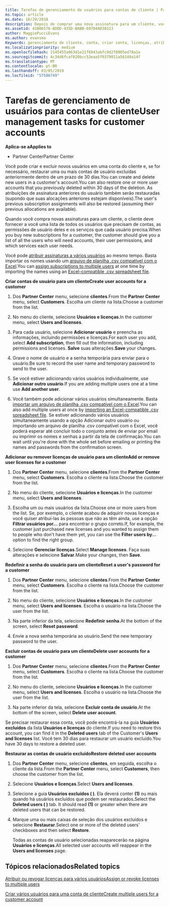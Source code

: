 ```yaml
---
title: Tarefas de gerenciamento de usuários para contas de cliente | Partner Center
ms.topic: article
ms.date: 10/29/2018
description: Depois de comprar uma nova assinatura para um cliente, você pode atribuir licenças a usuários específicos.
ms.assetid: 41B06576-8DDD-435D-BABB-697D4AD30213
author: MaggiePucciEvans
ms.author: evansma
Keywords: gerenciamento de cliente, conta, criar conta, licenças, atribuir licença, gerenciamento de usuário, senha, redefinição de senha, alterar senha
ms.localizationpriority: medium
ms.openlocfilehash: 2145455a063d1e21f6943abfc9d2f8905ed78a1e
ms.sourcegitcommit: 4c34d6fcaf020bcc53eaa5f0379011a56149a14f
ms.translationtype: MT
ms.contentlocale: pt-BR
ms.lasthandoff: 03/05/2019
ms.locfileid: "57586749"
---
```

# <a name="user-management-tasks-for-customer-accounts"></a><span data-ttu-id="853cf-104">Tarefas de gerenciamento de usuários para contas de cliente</span><span class="sxs-lookup"><span data-stu-id="853cf-104">User management tasks for customer accounts</span></span>

<span data-ttu-id="853cf-105">**Aplica-se a**</span><span class="sxs-lookup"><span data-stu-id="853cf-105">**Applies to**</span></span>

-  <span data-ttu-id="853cf-106">Partner Center</span><span class="sxs-lookup"><span data-stu-id="853cf-106">Partner Center</span></span>



<span data-ttu-id="853cf-107">Você pode criar e excluir novos usuários em uma conta do cliente e, se for necessário, restaurar uma ou mais contas de usuário excluídas anteriormente dentro de um prazo de 30 dias.</span><span class="sxs-lookup"><span data-stu-id="853cf-107">You can create and delete new users in a customer's account.You can also restore one or more user accounts that you previously deleted within 30 days of the deletion.</span></span> <span data-ttu-id="853cf-108">As atribuições de assinatura anteriores do usuário também serão restauradas (supondo que suas alocações anteriores estejam disponíveis).</span><span class="sxs-lookup"><span data-stu-id="853cf-108">The user's previous subscription assignments will also be restored (assuming their previous allocations are available).</span></span>

<span data-ttu-id="853cf-109">Quando você compra novas assinaturas para um cliente, o cliente deve fornecer a você uma lista de todos os usuários que precisam de contas, as permissões de usuário deles e os serviços que cada usuário precisa.</span><span class="sxs-lookup"><span data-stu-id="853cf-109">When you buy new subscriptions for a customer,  the customer should give you a list of all the users who will need accounts, their user permissions, and which services each user needs.</span></span>  

<span data-ttu-id="853cf-110">Você pode [atribuir assinaturas a vários usuários](bulk-license-provisioning-for-multiple-users.md) ao mesmo tempo. Basta importar os nomes usando um [arquivo de planilha .csv compatível com o Excel](adding-multiple-users-to-a-customer-account.md).</span><span class="sxs-lookup"><span data-stu-id="853cf-110">You can [assign subscriptions to multiple users](bulk-license-provisioning-for-multiple-users.md) at one time by importing the names using an [Excel-compatible .csv spreadsheet file](adding-multiple-users-to-a-customer-account.md).</span></span>

<a href="" id="createuseraccounts"></a>
<span data-ttu-id="853cf-111">**Criar contas de usuário para um cliente**</span><span class="sxs-lookup"><span data-stu-id="853cf-111">**Create user accounts for a customer**</span></span>

1.  <span data-ttu-id="853cf-112">Dos **Partner Center** menu, selecione **clientes**.</span><span class="sxs-lookup"><span data-stu-id="853cf-112">From the **Partner Center** menu, select **Customers**.</span></span> <span data-ttu-id="853cf-113">Escolha um cliente na lista.</span><span class="sxs-lookup"><span data-stu-id="853cf-113">Choose a customer from the list.</span></span>

2.  <span data-ttu-id="853cf-114">No menu do cliente, selecione **Usuários e licenças**.</span><span class="sxs-lookup"><span data-stu-id="853cf-114">In the customer menu, select **Users and licenses**.</span></span>

3.  <span data-ttu-id="853cf-115">Para cada usuário, selecione **Adicionar usuário** e preencha as informações, incluindo permissões e licenças.</span><span class="sxs-lookup"><span data-stu-id="853cf-115">For each user you add, select **Add subscription**, then fill out the information, including permissions and licenses.</span></span> <span data-ttu-id="853cf-116">**Salve** suas alterações.</span><span class="sxs-lookup"><span data-stu-id="853cf-116">**Save** your changes.</span></span>

4.  <span data-ttu-id="853cf-117">Grave o nome de usuário e a senha temporária para enviar para o usuário.</span><span class="sxs-lookup"><span data-stu-id="853cf-117">Be sure to record the user name and temporary password to send to the user.</span></span> 

5.  <span data-ttu-id="853cf-118">Se você estiver adicionando vários usuários individualmente, use **Adicionar outro usuário**.</span><span class="sxs-lookup"><span data-stu-id="853cf-118">If you are adding multiple users one at a time use **Add another user**.</span></span> 

6. <span data-ttu-id="853cf-119">Você também pode adicionar vários usuários simultaneamente. Basta [importar um arquivo de planilha .csv compatível com o Excel](adding-multiple-users-to-a-customer-account.md).</span><span class="sxs-lookup"><span data-stu-id="853cf-119">You can also add multiple users at once by [importing an Excel-compatible .csv spreadsheet file](adding-multiple-users-to-a-customer-account.md).</span></span> <span data-ttu-id="853cf-120">Se estiver adicionando vários usuários simultaneamente usando a opção Adicionar outro usuário ou importando um arquivo de planilha .csv compatível com o Excel, você poderá esperar até concluir todo o conjunto antes de enviar por email ou imprimir os nomes e senhas a partir da tela de confirmação.</span><span class="sxs-lookup"><span data-stu-id="853cf-120">You can wait until you're done with the whole set before emailing or printing the names and passwords from the confirmation screen.</span></span>

<a href="" id="userlicensing"></a>
<span data-ttu-id="853cf-121">**Adicionar ou remover licenças de usuário para um cliente**</span><span class="sxs-lookup"><span data-stu-id="853cf-121">**Add or remove user licenses for a customer**</span></span>

1.  <span data-ttu-id="853cf-122">Dos **Partner Center** menu, selecione **clientes**.</span><span class="sxs-lookup"><span data-stu-id="853cf-122">From the **Partner Center** menu, select **Customers**.</span></span> <span data-ttu-id="853cf-123">Escolha o cliente na lista.</span><span class="sxs-lookup"><span data-stu-id="853cf-123">Choose the customer from the list.</span></span>

2.  <span data-ttu-id="853cf-124">No menu do cliente, selecione **Usuários e licenças**.</span><span class="sxs-lookup"><span data-stu-id="853cf-124">In the customer menu, select **Users and licenses**.</span></span>

3.  <span data-ttu-id="853cf-125">Escolha um ou mais usuários da lista.</span><span class="sxs-lookup"><span data-stu-id="853cf-125">Choose one or more users from the list.</span></span> <span data-ttu-id="853cf-126">Se, por exemplo, o cliente acabou de adquirir novas licenças e você quiser atribuí-las às pessoas que não as têm ainda, use a opção **Filtrar usuários por...** para encontrar o grupo correto.</span><span class="sxs-lookup"><span data-stu-id="853cf-126">If, for example, the customer just purchased new licenses and you wanted to assign them to people who don't have them yet, you can use the **Filter users by...** option to find the right group.</span></span>

4.  <span data-ttu-id="853cf-127">Selecione **Gerenciar licenças**.</span><span class="sxs-lookup"><span data-stu-id="853cf-127">Select **Manage licenses**.</span></span> <span data-ttu-id="853cf-128">Faça suas alterações e selecione **Salvar**.</span><span class="sxs-lookup"><span data-stu-id="853cf-128">Make your changes, then **Save**.</span></span>

<a href="" id="resetpassword"></a>
<span data-ttu-id="853cf-129">**Redefinir a senha do usuário para um cliente**</span><span class="sxs-lookup"><span data-stu-id="853cf-129">**Reset a user's password for a customer**</span></span>

1.  <span data-ttu-id="853cf-130">Dos **Partner Center** menu, selecione **clientes**.</span><span class="sxs-lookup"><span data-stu-id="853cf-130">From the **Partner Center** menu, select **Customers**.</span></span> <span data-ttu-id="853cf-131">Escolha o cliente na lista.</span><span class="sxs-lookup"><span data-stu-id="853cf-131">Choose the customer from the list.</span></span>

2.  <span data-ttu-id="853cf-132">No menu do cliente, selecione **Usuários e licenças**.</span><span class="sxs-lookup"><span data-stu-id="853cf-132">In the customer menu, select **Users and licenses**.</span></span> <span data-ttu-id="853cf-133">Escolha o usuário na lista.</span><span class="sxs-lookup"><span data-stu-id="853cf-133">Choose the user from the list.</span></span>

3.  <span data-ttu-id="853cf-134">Na parte inferior da tela, selecione **Redefinir senha**.</span><span class="sxs-lookup"><span data-stu-id="853cf-134">At the bottom of the screen, select **Reset password**.</span></span> 

4.  <span data-ttu-id="853cf-135">Envie a nova senha temporária ao usuário.</span><span class="sxs-lookup"><span data-stu-id="853cf-135">Send the new temporary password to the user.</span></span>

<a href="" id="deleteuseraccounts"></a>
<span data-ttu-id="853cf-136">**Excluir contas de usuário para um cliente**</span><span class="sxs-lookup"><span data-stu-id="853cf-136">**Delete user accounts for a customer**</span></span>

1.  <span data-ttu-id="853cf-137">Dos **Partner Center** menu, selecione **clientes**.</span><span class="sxs-lookup"><span data-stu-id="853cf-137">From the **Partner Center** menu, select **Customers**.</span></span> <span data-ttu-id="853cf-138">Escolha o cliente na lista.</span><span class="sxs-lookup"><span data-stu-id="853cf-138">Choose the customer from the list.</span></span>

2.  <span data-ttu-id="853cf-139">No menu do cliente, selecione **Usuários e licenças**.</span><span class="sxs-lookup"><span data-stu-id="853cf-139">In the customer menu, select **Users and licenses**.</span></span> <span data-ttu-id="853cf-140">Escolha o usuário na lista.</span><span class="sxs-lookup"><span data-stu-id="853cf-140">Choose the user from the list.</span></span>

3.  <span data-ttu-id="853cf-141">Na parte inferior da tela, selecione **Excluir conta de usuário**.</span><span class="sxs-lookup"><span data-stu-id="853cf-141">At the bottom of the screen, select **Delete user account**.</span></span>

<span data-ttu-id="853cf-142">Se precisar restaurar essa conta, você pode encontrá-la na guia **Usuários excluídos** da lista **Usuários e licenças** do cliente.</span><span class="sxs-lookup"><span data-stu-id="853cf-142">If you need to restore this account, you can find it in the **Deleted users** tab of the Customer's **Users and licenses** list.</span></span> <span data-ttu-id="853cf-143">Você tem 30 dias para restaurar um usuário excluído.</span><span class="sxs-lookup"><span data-stu-id="853cf-143">You have 30 days to restore a deleted user.</span></span>

<a href="" id="restoreuseraccounts"></a>
<span data-ttu-id="853cf-144">**Restaurar as contas de usuário excluído**</span><span class="sxs-lookup"><span data-stu-id="853cf-144">**Restore deleted user accounts**</span></span>

1.  <span data-ttu-id="853cf-145">Dos **Partner Center** menu, selecione **clientes**, em seguida, escolha o cliente da lista.</span><span class="sxs-lookup"><span data-stu-id="853cf-145">From the **Partner Center** menu, select **Customers**, then choose the customer from the list.</span></span>

2.  <span data-ttu-id="853cf-146">Selecione **Usuários e licenças**.</span><span class="sxs-lookup"><span data-stu-id="853cf-146">Select **Users and licenses**.</span></span>

3.  <span data-ttu-id="853cf-147">Selecione a guia **Usuários excluídos ( )**. Ela deverá conter **(1)** ou mais quando há usuários excluídos que podem ser restaurados.</span><span class="sxs-lookup"><span data-stu-id="853cf-147">Select the **Deleted users ( )** tab. It should read **(1)** or greater when there are deleted users that can be restored.</span></span>

4.  <span data-ttu-id="853cf-148">Marque uma ou mais caixas de seleção dos usuários excluídos e selecione **Restaurar**.</span><span class="sxs-lookup"><span data-stu-id="853cf-148">Select one or more of the deleted users' checkboxes and then select **Restore**.</span></span>

    <span data-ttu-id="853cf-149">Todas as contas de usuário selecionadas reaparecerão na página **Usuários e licenças**.</span><span class="sxs-lookup"><span data-stu-id="853cf-149">All selected user accounts will reappear in the **Users and licenses** page.</span></span>

## <a name="related-topics"></a><span data-ttu-id="853cf-150">Tópicos relacionados</span><span class="sxs-lookup"><span data-stu-id="853cf-150">Related topics</span></span>


[<span data-ttu-id="853cf-151">Atribuir ou revogar licenças para vários usuários</span><span class="sxs-lookup"><span data-stu-id="853cf-151">Assign or revoke licenses to multiple users</span></span>](bulk-license-provisioning-for-multiple-users.md)

[<span data-ttu-id="853cf-152">Criar vários usuários para uma conta de cliente</span><span class="sxs-lookup"><span data-stu-id="853cf-152">Create multiple users for a customer account</span></span>](adding-multiple-users-to-a-customer-account.md)

 

 



